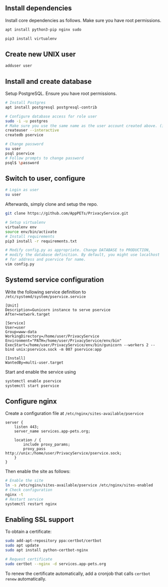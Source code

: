 ## Install dependencies

Install core dependencies as follows. Make sure you have root permissions.

```sh
apt install python3-pip nginx sudo

pip3 install virtualenv
````

## Create new UNIX user

```sh
adduser user
```

## Install and create database

Setup PostgreSQL. Ensure you have root permissions.

```bash
# Install Postgres
apt install postgresql postgresql-contrib

# Configure database access for role user
sudo -i -u postgres
# Make sure you use the same name as the user account created above. (in our case "user")
createuser --interactive
createdb pservice

# Change password
su user
psql pservice
# Follow prompts to change password
psql$ \password
```

## Switch to user, configure

```sh
# Login as user
su user
```

Afterwards, simply clone and setup the repo.

```sh
git clone https://github.com/AppPETs/PrivacyService.git

# Setup virtualenv
virtualenv env
source env/bin/activate
# Install requirements
pip3 install -r requirements.txt

# Modify config.py as appropriate. Change DATABASE to PRODUCTION,
# modify the database definition. By default, you might use localhost
# for address and pservice for name.
vim config.py
```

## Systemd service configuration

Write the following service definition to `/etc/systemd/system/pservice.service`

```
[Unit]
Description=Gunicorn instance to serve pservice
After=network.target

[Service]
User=user
Group=www-data
WorkingDirectory=/home/user/PrivacyService
Environment="PATH=/home/user/PrivacyService/env/bin"
ExecStart=/home/user/PrivacyService/env/bin/gunicorn --workers 2 --bind unix:pservice.sock -m 007 pservice:app

[Install]
WantedBy=multi-user.target
```

Start and enable the service using

```sh
systemctl enable pservice
systemctl start pservice
```

## Configure nginx

Create a configuration file at `/etc/nginx/sites-available/pservice`

```
server {
    listen 443;
    server_name services.app-pets.org;

    location / {
        include proxy_params;
        proxy_pass http://unix:/home/user/PrivacyService/pservice.sock;
    }
}
```

Then enable the site as follows:

```sh
# Enable the site
ln -s /etc/nginx/sites-available/pservice /etc/nginx/sites-enabled
# Check configuration
nginx -t
# Restart service
systemctl restart nginx
```

## Enabling SSL support

To obtain a certificate:

```sh
sudo add-apt-repository ppa:certbot/certbot
sudo apt update
sudo apt install python-certbot-nginx

# Request certificate
sudo certbot --nginx -d services.app-pets.org
```

To renew the certificate automatically, add a cronjob that calls `certbot renew` automatically.